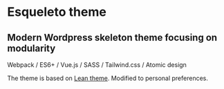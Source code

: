 # Esqueleto theme 
## Modern Wordpress skeleton theme focusing on modularity



Webpack / ES6+ / Vue.js / SASS / Tailwind.css / Atomic design


The theme is based on 
[Lean theme](https://github.com/weareEsq/lean-theme). Modified to personal preferences.